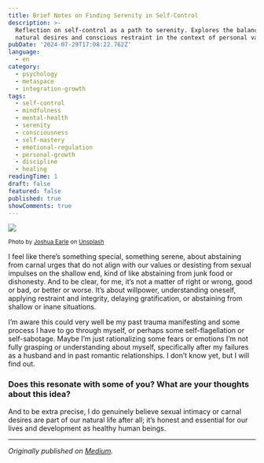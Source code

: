 ```yaml
---
title: Brief Notes on Finding Serenity in Self-Control
description: >-
  Reflection on self-control as a path to serenity. Explores the balance between
  natural desires and conscious restraint in the context of personal values.
pubDate: '2024-07-29T17:08:22.762Z'
language:
  - en
category:
  - psychology
  - metaspace
  - integration-growth
tags:
  - self-control
  - mindfulness
  - mental-health
  - serenity
  - consciousness
  - self-mastery
  - emotional-regulation
  - personal-growth
  - discipline
  - healing
readingTime: 1
draft: false
featured: false
published: true
showComments: true
---
```


![](https://cdn-images-1.medium.com/max/800/0*C5b_lUwsLZ12xFSD)

<small>Photo by [Joshua Earle](https://unsplash.com/@joshuaearle?utm_source=medium&utm_medium=referral) on [Unsplash](https://unsplash.com?utm_source=medium&utm_medium=referral)</small>

I feel like there’s something special, something serene, about abstaining from carnal urges that do not align with our values or desisting from sexual impulses on the shallow end, kind of like abstaining from junk food or dishonesty. And to be clear, for me, it’s not a matter of right or wrong, good or bad, or better or worse. It’s about willpower, understanding oneself, applying restraint and integrity, delaying gratification, or abstaining from shallow or inane situations.

I’m aware this could very well be my past trauma manifesting and some process I have to go through myself, or perhaps some self-flagellation or self-sabotage. Maybe I’m just rationalizing some fears or emotions I’m not fully grasping or understanding about myself, specifically after my failures as a husband and in past romantic relationships. I don’t know yet, but I will find out.

### Does this resonate with some of you? What are your thoughts about this idea?

And to be extra precise, I do genuinely believe sexual intimacy or carnal desires are part of our natural life after all; it’s honest and essential for our lives and development as healthy human beings.

---

_Originally published on [Medium](https://medium.com/@wizards777/brief-notes-on-finding-serenity-in-self-control-e2e489677baa)._
